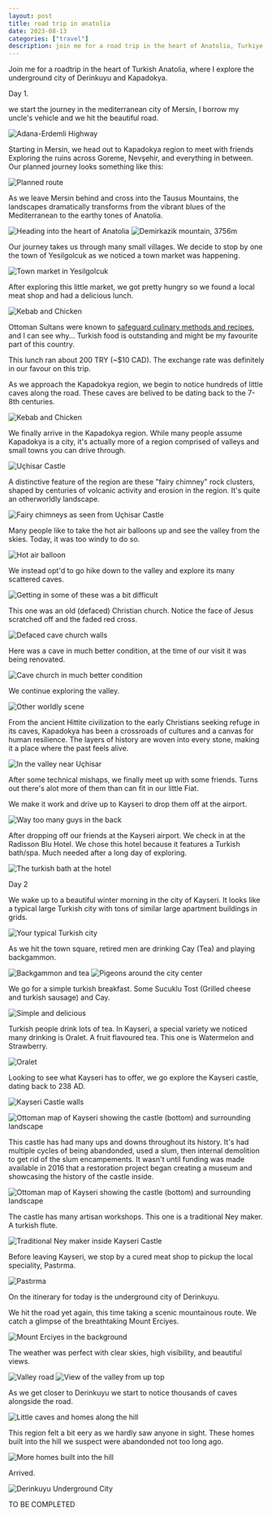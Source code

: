 ```yaml
---
layout: post
title: road trip in anatolia
date: 2023-08-13
categories: ["travel"]
description: join me for a road trip in the heart of Anatolia, Turkiye where I explore Mersin, Adana, the underground cities of Derinkuyu, Kapadokya and Kayseri
---
```

Join me for a roadtrip in the heart of Turkish Anatolia, where I explore the underground city of Derinkuyu and Kapadokya.

Day 1.

we start the journey in the mediterranean city of Mersin, I borrow my uncle's vehicle and we hit the beautiful road.

![Adana-Erdemli Highway](/assets/img/article_imgs/turkey-roadtrip/1-road.jpeg)

Starting in Mersin, we head out to Kapadokya region to meet with friends
Exploring the ruins across Goreme, Nevşehir, and everything in between.
Our planned journey looks something like this:

![Planned route](/assets/img/article_imgs/turkey-roadtrip/2-map.jpg)

As we leave Mersin behind and cross into the Tausus Mountains, the landscapes dramatically transforms from the vibrant blues of the Mediterranean to the earthy tones of Anatolia.

![Heading into the heart of Anatolia](/assets/img/article_imgs/turkey-roadtrip/3-terrain.jpg)
![Demirkazik mountain, 3756m](/assets/img/article_imgs/turkey-roadtrip/4-terrain.jpg)

Our journey takes us through many small villages. We decide to stop by one the town of Yesilgolcuk as we noticed a town market was happening.

![Town market in Yesilgolcuk](/assets/img/article_imgs/turkey-roadtrip/5-town-market.jpg)

After exploring this little market, we got pretty hungry so we found a local meat shop and had a delicious lunch.

![Kebab and Chicken](/assets/img/article_imgs/turkey-roadtrip/6-lunch.jpg)

Ottoman Sultans were known to [safeguard culinary methods and recipes](https://medium.com/exploring-history/food-that-conquered-the-world-the-ottoman-empire-3d58013e4ff2), and I can see why... Turkish food is outstanding and might be my favourite part of this country.

This lunch ran about 200 TRY (~$10 CAD). The exchange rate was definitely in our favour on this trip.

As we approach the Kapadokya region, we begin to notice hundreds of little caves along the road. These caves are belived to be dating back to the 7-8th centuries.

![Kebab and Chicken](/assets/img/article_imgs/turkey-roadtrip/7-mountain-caves.jpg)

We finally arrive in the Kapadokya region. While many people assume Kapadokya is a city, it's actually more of a region comprised of valleys and small towns you can drive through.

![Uçhisar Castle](/assets/img/article_imgs/turkey-roadtrip/8-kapadokya.jpg)

A distinctive feature of the region are these "fairy chimney" rock clusters, shaped by centuries of volcanic activity and erosion in the region. It's quite an otherworldly landscape.

![Fairy chimneys as seen from Uçhisar Castle](/assets/img/article_imgs/turkey-roadtrip/9-caves-from-castle.jpg)

Many people like to take the hot air balloons up and see the valley from the skies. Today, it was too windy to do so.

![Hot air balloon](/assets/img/article_imgs/turkey-roadtrip/10-balloon.jpg)

We instead opt'd to go hike down to the valley and explore its many scattered caves. 

![Getting in some of these was a bit difficult](/assets/img/article_imgs/turkey-roadtrip/11-climbing-cave.jpg)

This one was an old (defaced) Christian church. Notice the face of Jesus scratched off and the faded red cross.

![Defaced cave church walls](/assets/img/article_imgs/turkey-roadtrip/11-climbing-cave.jpg)

Here was a cave in much better condition, at the time of our visit it was being renovated.

![Cave church in much better condition](/assets/img/article_imgs/turkey-roadtrip/12-church-cave-2.jpg)

We continue exploring the valley.

![Other worldly scene](/assets/img/article_imgs/turkey-roadtrip/13-landscape-valley.jpg)

From the ancient Hittite civilization to the early Christians seeking refuge in its caves, Kapadokya has been a crossroads of cultures and a canvas for human resilience. The layers of history are woven into every stone, making it a place where the past feels alive.

![In the valley near Uçhisar](/assets/img/article_imgs/turkey-roadtrip/14-landscape.jpg)

After some technical mishaps, we finally meet up with some friends. Turns out there's alot more of them than can fit in our little Fiat.

We make it work and drive up to Kayseri to drop them off at the airport.

![Way too many guys in the back](/assets/img/article_imgs/turkey-roadtrip/15-boys.jpeg)

After dropping off our friends at the Kayseri airport. We check in at the Radisson Blu Hotel. We chose this hotel because it features a Turkish bath/spa. Much needed after a long day of exploring.

![The turkish bath at the hotel](/assets/img/article_imgs/turkey-roadtrip/16-spa.jpg)

Day 2

We wake up to a beautiful winter morning in the city of Kayseri. It looks like a typical large Turkish city with tons of similar large apartment buildings in grids.

![Your typical Turkish city](/assets/img/article_imgs/turkey-roadtrip/17-morning-kayseri.jpeg)

As we hit the town square, retired men are drinking Cay (Tea) and playing backgammon.

![Backgammon and tea](/assets/img/article_imgs/turkey-roadtrip/18-backgammon-tea.jpeg)
![Pigeons around the city center](/assets/img/article_imgs/turkey-roadtrip/27-pigeons.jpg)

We go for a simple turkish breakfast. Some Sucuklu Tost (Grilled cheese and turkish sausage) and Cay.

![Simple and delicious](/assets/img/article_imgs/turkey-roadtrip/19-breakfast.jpg)

Turkish people drink lots of tea. In Kayseri, a special variety we noticed many drinking is Oralet. A fruit flavoured tea. This one is Watermelon and Strawberry.

![Oralet](/assets/img/article_imgs/turkey-roadtrip/20-oralet.jpeg)

Looking to see what Kayseri has to offer, we go explore the Kayseri castle, dating back to 238 AD.

![Kayseri Castle walls](/assets/img/article_imgs/turkey-roadtrip/21-kayseri-castle.jpg)

![Ottoman map of Kayseri showing the castle (bottom) and surrounding landscape](/assets/img/article_imgs/turkey-roadtrip/22-kayseri-map.jpeg)

This castle has had many ups and downs throughout its history. It's had multiple cycles of being abandonded, used a slum, then internal demolition to get rid of the slum encampements. It wasn't until funding was made available in 2016 that a restoration project began creating a museum and showcasing the history of the castle inside.

![Ottoman map of Kayseri showing the castle (bottom) and surrounding landscape](/assets/img/article_imgs/turkey-roadtrip/23-kayseri-inside.jpg)

The castle has many artisan workshops. This one is a traditional Ney maker. A turkish flute.

![Traditional Ney maker inside Kayseri Castle](/assets/img/article_imgs/turkey-roadtrip/24-ney.jpg)

Before leaving Kayseri, we stop by a cured meat shop to pickup the local speciality, Pastırma.

![Pastırma](/assets/img/article_imgs/turkey-roadtrip/25-basturma.jpg)

On the itinerary for today is the underground city of Derinkuyu. 

We hit the road yet again, this time taking a scenic mountainous route. We catch a glimpse of the breathtaking Mount Erciyes.

![Mount Erciyes in the background](/assets/img/article_imgs/turkey-roadtrip/26-mount-erciyes.jpg)

The weather was perfect with clear skies, high visibility, and beautiful views.

![Valley road](/assets/img/article_imgs/turkey-roadtrip/29-road.jpg)
![View of the valley from up top](/assets/img/article_imgs/turkey-roadtrip/28-valley.jpg)

As we get closer to Derinkuyu we start to notice thousands of caves alongside the road.

![Little caves and homes along the hill](/assets/img/article_imgs/turkey-roadtrip/30-caves.jpg)

This region felt a bit eery as we hardly saw anyone in sight. These homes built into the hill we suspect were abandonded not too long ago.

![More homes built into the hill](/assets/img/article_imgs/turkey-roadtrip/31-caves.jpg)

Arrived.

![Derinkuyu Underground City](/assets/img/article_imgs/turkey-roadtrip/32-derinkuyu.jpg)

TO BE COMPLETED
<!-- 
explain the history of derinkuyu

< image >

School 

< image >

We hit the road again, hoping to make it back to Adana at a reasonable hour.

< road trip >

Quick stop by a road side meat shop for some wings and kebab.

< Food >

Road accident. Talk about how quick the road crew came out, cleaned up, and traffic resumed.

< accident >

Arrive in Adana. 7:30pm. -->






